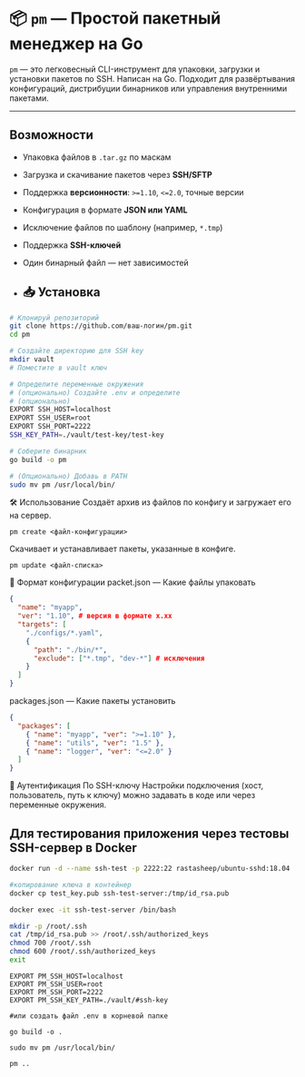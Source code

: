# 📦 `pm` — Простой пакетный менеджер на Go

`pm` — это легковесный CLI-инструмент для упаковки, загрузки и установки пакетов по SSH. Написан на Go. Подходит для развёртывания конфигураций, дистрибуции бинарников или управления внутренними пакетами.

---

##  Возможности

- Упаковка файлов в `.tar.gz` по маскам
- Загрузка и скачивание пакетов через **SSH/SFTP**
- Поддержка **версионности**: `>=1.10`, `<=2.0`, точные версии
- Конфигурация в формате **JSON или YAML**
- Исключение файлов по шаблону (например, `*.tmp`)
- Поддержка **SSH-ключей** 
- Один бинарный файл — нет зависимостей


- ## 📥 Установка

```bash
# Клонируй репозиторий
git clone https://github.com/ваш-логин/pm.git
cd pm

# Создайте директорию для SSH key
mkdir vault
# Поместите в vault ключ

# Определите переменные окружения
# (опционально) Создайте .env и определите
# (опционально)
EXPORT SSH_HOST=localhost
EXPORT SSH_USER=root
EXPORT SSH_PORT=2222
SSH_KEY_PATH=./vault/test-key/test-key

# Соберите бинарник
go build -o pm

# (Опционально) Добавь в PATH
sudo mv pm /usr/local/bin/
```

🛠️ Использование
Создаёт архив из файлов по конфигу и загружает его на сервер.
```
pm create <файл-конфигурации>
```
Скачивает и устанавливает пакеты, указанные в конфиге.

```
pm update <файл-списка>
```

📁 Формат конфигурации
packet.json — Какие файлы упаковать
```json
{
  "name": "myapp",
  "ver": "1.10", # версия в формате x.xx
  "targets": [
    "./configs/*.yaml",
    {
      "path": "./bin/*", 
      "exclude": ["*.tmp", "dev-*"] # исключения
    }
  ]
}
```

packages.json — Какие пакеты установить
```json
{
  "packages": [
    { "name": "myapp", "ver": ">=1.10" },
    { "name": "utils", "ver": "1.5" },
    { "name": "logger", "ver": "<=2.0" }
  ]
}
```

🔐 Аутентификация
По SSH-ключу
Настройки подключения (хост, пользователь, путь к ключу) можно задавать в коде или через переменные окружения.


## Для тестирования приложения через тестовы SSH-сервер в Docker
```bash
docker run -d --name ssh-test -p 2222:22 rastasheep/ubuntu-sshd:18.04

#копирование ключа в контейнер
docker cp test_key.pub ssh-test-server:/tmp/id_rsa.pub

docker exec -it ssh-test-server /bin/bash

mkdir -p /root/.ssh
cat /tmp/id_rsa.pub >> /root/.ssh/authorized_keys
chmod 700 /root/.ssh
chmod 600 /root/.ssh/authorized_keys
exit
```

```
EXPORT PM_SSH_HOST=localhost
EXPORT PM_SSH_USER=root
EXPORT PM_SSH_PORT=2222
EXPORT PM_SSH_KEY_PATH=./vault/#ssh-key

#или создать файл .env в корневой папке

go build -o .

sudo mv pm /usr/local/bin/

pm ..
```


